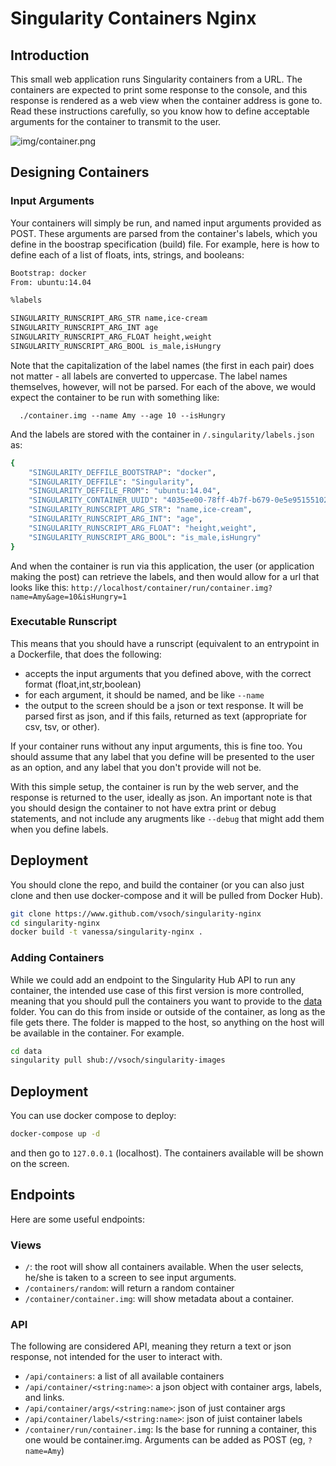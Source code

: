# Singularity Containers Nginx

## Introduction
This small web application runs Singularity containers from a URL. The containers are expected to print some response to the console, and this response is rendered as a web view when the container address is gone to. Read these instructions carefully, so you know how to define acceptable arguments for the container to transmit to the user.

![img/container.png](container.png)


## Designing Containers

### Input Arguments
Your containers will simply be run, and named input arguments provided as POST. These arguments are parsed from the container's labels, which you define in the boostrap specification (build) file. For example, here is how to define each of a list of floats, ints, strings, and booleans:

```bash
Bootstrap: docker
From: ubuntu:14.04

%labels

SINGULARITY_RUNSCRIPT_ARG_STR name,ice-cream
SINGULARITY_RUNSCRIPT_ARG_INT age
SINGULARITY_RUNSCRIPT_ARG_FLOAT height,weight
SINGULARITY_RUNSCRIPT_ARG_BOOL is_male,isHungry
```

Note that the capitalization of the label names (the first in each pair) does not matter - all labels are converted to uppercase. The label names themselves, however, will not be parsed. For each of the above, we would expect the container to be run with something like:


      ./container.img --name Amy --age 10 --isHungry


And the labels are stored with the container in `/.singularity/labels.json` as:


```bash
{
    "SINGULARITY_DEFFILE_BOOTSTRAP": "docker",
    "SINGULARITY_DEFFILE": "Singularity",
    "SINGULARITY_DEFFILE_FROM": "ubuntu:14.04",
    "SINGULARITY_CONTAINER_UUID": "4035ee00-78ff-4b7f-b679-0e5e95155102",
    "SINGULARITY_RUNSCRIPT_ARG_STR": "name,ice-cream",
    "SINGULARITY_RUNSCRIPT_ARG_INT": "age",
    "SINGULARITY_RUNSCRIPT_ARG_FLOAT": "height,weight",
    "SINGULARITY_RUNSCRIPT_ARG_BOOL": "is_male,isHungry"
}
```

And when the container is run via this application, the user (or application making the post) can retrieve the labels, and then would allow for a url that looks like this: `http://localhost/container/run/container.img?name=Amy&age=10&isHungry=1`


### Executable Runscript
This means that you should have a runscript (equivalent to an entrypoint in a Dockerfile, that does the following:

 - accepts the input arguments that you defined above, with the correct format (float,int,str,boolean)
 - for each argument, it should be named, and be like `--name`
 - the output to the screen should be a json or text response. It will be parsed first as json, and if this fails, returned as text (appropriate for csv, tsv, or other).

If your container runs without any input arguments, this is fine too. You should assume that any label that you define will be presented to the user as an option, and any label that you don't provide will not be.

With this simple setup, the container is run by the web server, and the response is returned to the user, ideally as json. An important note is that you should design the container to not have extra print or debug statements, and not include any arugments like `--debug` that might add them when you define labels. 



## Deployment
You should clone the repo, and build the container (or you can also just clone and then use docker-compose and it will be pulled from Docker Hub).


```bash
git clone https://www.github.com/vsoch/singularity-nginx
cd singularity-nginx
docker build -t vanessa/singularity-nginx .
```

### Adding Containers
While we could add an endpoint to the Singularity Hub API to run any container, the intended use case of this first version is more controlled, meaning that you should pull the containers you want to provide to the [data](data) folder. You can do this from inside or outside of the container, as long as the file gets there. The folder is mapped to the host, so anything on the host will be available in the container. For example.
          
```bash
cd data
singularity pull shub://vsoch/singularity-images
```

## Deployment
You can use docker compose to deploy:

```bash          
docker-compose up -d
```
and then go to `127.0.0.1` (localhost). The containers available will be shown on the screen. 

## Endpoints
Here are some useful endpoints:

### Views
 - `/`: the root will show all containers available. When the user selects, he/she is taken to a screen to see input arguments. 
 - `/containers/random`: will return a random container
 - `/container/container.img`: will show metadata about a container.

### API
The following are considered API, meaning they return a text or json response, not intended for the user to interact with.

 - `/api/containers`: a list of all available containers
 - `/api/container/<string:name>`: a json object with container args, labels, and links.
 - `/api/container/args/<string:name>`: json of just container args
 - `/api/container/labels/<string:name>`: json of juist container labels
 - `/container/run/container.img`: Is the base for running a container, this one would be container.img. Arguments can be added as POST (eg, `?name=Amy`)
